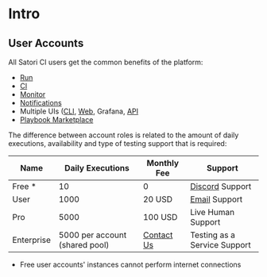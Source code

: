 # Intro
## User Accounts

All Satori CI users get the common benefits of the platform:
- [Run](mode_run.md)
- [CI](github_ci.md)
- [Monitor](mode_monitor.md)
- [Notifications](notifications.md)
- Multiple UIs ([CLI](https://github.com/satorici/satori-cli), [Web](https://www.satori-ci.com), Grafana, [API](http://api.satori-ci.com/schema/swagger)
- [Playbook Marketplace](https://github.com/satorici/playbooks)

The difference between account roles is related to the amount of daily executions, availability and type of testing support that is required:

| Name       |               Daily Executions |                              Monthly Fee | Support                                          |
|------------|--------------------------------|------------------------------------------|--------------------------------------------------|
| Free *     |                             10 |                                        0 | [Discord](https://discord.gg/F6Uzz7fc2s) Support | 
| User       |                           1000 |                                   20 USD | [Email](support@satori-ci.com) Support           |
| Pro        |                           5000 |                                  100 USD | Live Human Support                               |
| Enterprise | 5000 per account (shared pool) | [Contact Us](mailto:sales@satori-ci.com) | Testing as a Service Support                     |

* Free user accounts' instances cannot perform internet connections
